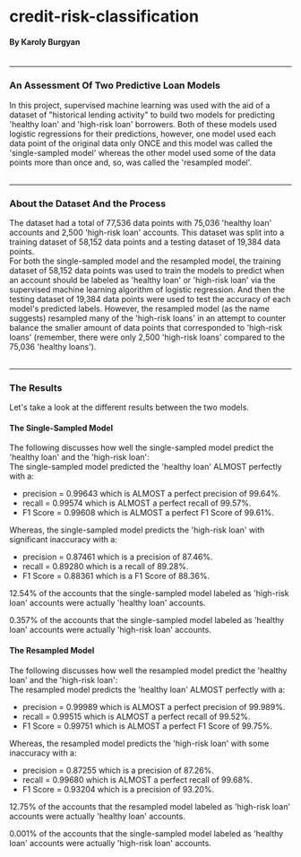# credit-risk-classification

#### By Karoly Burgyan<br><br>

---

### An Assessment Of Two Predictive Loan Models
In this project, supervised machine learning was used with the aid of a dataset of "historical lending activity" to build two models for predicting 'healthy loan' and 'high-risk loan' borrowers. Both of these models used logistic regressions for their predictions, however, one model used each data point of the original data only ONCE and this model was called the 'single-sampled model' whereas the other model used some of the data points more than once and, so, was called the 'resampled model'.<br><br>

---

### About the Dataset And the Process
The dataset had a total of 77,536 data points with 75,036 'healthy loan' accounts and 2,500 'high-risk loan' accounts. This dataset was split into a training dataset of 58,152 data points and a testing dataset of 19,384 data points.<br>
For both the single-sampled model and the resampled model, the training dataset of 58,152 data points was used to train the models to predict when an account should be labeled as 'healthy loan' or 'high-risk loan' via the supervised machine learning algorithm of logistic regression. And then the testing dataset of 19,384 data points were used to test the accuracy of each model's predicted labels. However, the resampled model (as the name suggests) resampled many of the 'high-risk loans' in an attempt to counter balance the smaller amount of data points that corresponded to 'high-risk loans' (remember, there were only 2,500 'high-risk loans' compared to the 75,036 'healthy loans').
<br>
<br>

---

### The Results
Let's take a look at the different results between the two models.
#### The Single-Sampled Model
The following discusses how well the single-sampled model predict the 'healthy loan' and the 'high-risk loan':<br>
The single-sampled model predicted the 'healthy loan' ALMOST perfectly with a:<br> 
<ul> 
    <li>precision = 0.99643  which is ALMOST a perfect precision of 99.64%.</li>
    <li>recall = 0.99574  which is ALMOST a perfect recall of 99.57%.</li>
    <li>F1 Score = 0.99608  which is ALMOST a perfect F1 Score of 99.61%.</li>
</ul>
Whereas, the single-sampled model predicts the 'high-risk loan' with significant inaccuracy with a:<br>
<ul>
    <li>precision = 0.87461 which is a precision of 87.46%.</li>
    <li>recall = 0.89280 which is a recall of 89.28%.</li>
    <li>F1 Score = 0.88361 which is a F1 Score of 88.36%.</li>
</ul>

12.54% of the accounts that the single-sampled model labeled as 'high-risk loan' accounts were actually 'healthy loan' accounts.

0.357% of the accounts that the single-sampled model labeled as 'healthy loan' accounts were actually 'high-risk loan' accounts.
#### The Resampled Model
The following discusses how well the resampled model predict the 'healthy loan' and the 'high-risk loan':<br>
The resampled model predicts the 'healthy loan' ALMOST perfectly with a:<br> 
<ul> 
    <li>precision = 0.99989  which is ALMOST a perfect precision of 99.989%.</li>
    <li>recall = 0.99515  which is ALMOST a perfect recall of 99.52%.</li>
    <li>F1 Score = 0.99751  which is ALMOST a perfect F1 Score of 99.75%.</li>
</ul>
Whereas, the resampled model predicts the 'high-risk loan' with some inaccuracy with a:<br>
<ul>
    <li>precision = 0.87255 which is a precision of 87.26%.</li>
    <li>recall = 0.99680  which is ALMOST a perfect recall of 99.68%.</li>
    <li>F1 Score = 0.93204 which is a precision of 93.20%.</li>
</ul>

12.75% of the accounts that the resampled model labeled as 'high-risk loan' accounts were actually 'healthy loan' accounts.

0.001% of the accounts that the single-sampled model labeled as 'healthy loan' accounts were actually 'high-risk loan' accounts.

